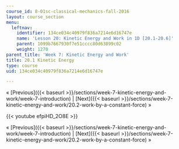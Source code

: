 ```yaml
---
course_id: 8-01sc-classical-mechanics-fall-2016
layout: course_section
menu:
  leftnav:
    identifier: 134ce034c40979f836a7214e6d16747e
    name: 'Lesson 20: Kinetic Energy and Work in 1D [20.1-20.6]'
    parent: 1099b7667930f7e51cccc80d63899c02
    weight: 1270
parent_title: 'Week 7: Kinetic Energy and Work'
title: 20.1 Kinetic Energy
type: course
uid: 134ce034c40979f836a7214e6d16747e

---
```


« [Previous]({{< baseurl >}}/sections/week-7-kinetic-energy-and-work/week-7-introduction) | [Next]({{< baseurl >}}/sections/week-7-kinetic-energy-and-work/20.2-work-by-a-constant-force) »

{{< youtube efpiHD_2O8E >}}

« [Previous]({{< baseurl >}}/sections/week-7-kinetic-energy-and-work/week-7-introduction) | [Next]({{< baseurl >}}/sections/week-7-kinetic-energy-and-work/20.2-work-by-a-constant-force) »